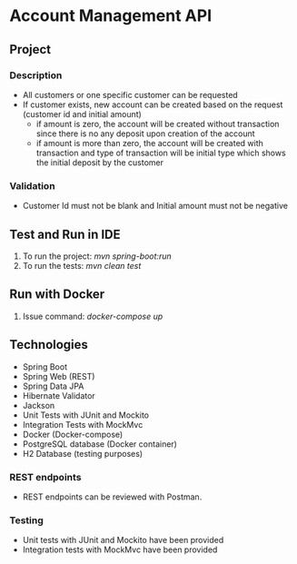 # Account Management API
## Project
### Description
- All customers or one specific customer can be requested
- If customer exists, new account can be created based on the request (customer id and initial amount)
  - if amount is zero, the account will be created without transaction since there is no any deposit upon creation of the account
  - if amount is more than zero, the account will be created with transaction and type of transaction will be initial type which shows the initial deposit by the customer

### Validation
- Customer Id must not be blank and Initial amount must not be negative

## Test and Run in IDE
1. To run the project: *mvn spring-boot:run*
2. To run the tests: *mvn clean test*

## Run with Docker
1. Issue command: *docker-compose up*


## Technologies
- Spring Boot
- Spring Web (REST)
- Spring Data JPA
- Hibernate Validator
- Jackson
- Unit Tests with JUnit and Mockito
- Integration Tests with MockMvc
- Docker (Docker-compose)
- PostgreSQL database (Docker container)
- H2 Database (testing purposes)


### REST endpoints
- REST endpoints can be reviewed with Postman.

### Testing
- Unit tests with JUnit and Mockito have been provided
- Integration tests with MockMvc have been provided
